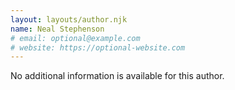 ```yaml
---
layout: layouts/author.njk
name: Neal Stephenson
# email: optional@example.com
# website: https://optional-website.com
---
```

No additional information is available for this author.
